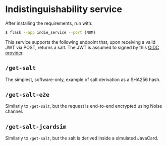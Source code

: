 # Indistinguishability service

After installing the requirements, run with:
```bash
$ flask --app indie_service --port {NUM}
```

This service supports the following endpoint that, upon receiving a valid JWT via POST, returns a salt.
The JWT is assumed to signed by this [OIDC provider](https://github.com/crocs-muni/indie-oidc-provider).

## `/get-salt`

The simplest, software-only, example of salt derivation as a SHA256 hash.

## `/get-salt-e2e`

Similarly to `/get-salt`, but the request is end-to-end encrypted using Noise channel.

## `/get-salt-jcardsim`

Similarly to `/get-salt`, but the salt is derived inside a simulated JavaCard.
